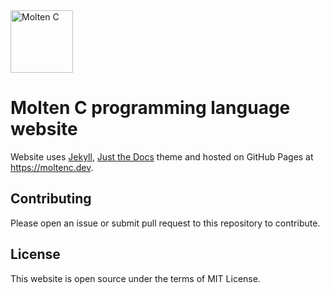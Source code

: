 <img src="https://moltenc.dev/logo.png" width="100" height="100" alt="Molten C">

# Molten C programming language website

Website uses [Jekyll](https://jekyllrb.com/), [Just the Docs](https://github.com/pmarsceill/just-the-docs) theme and hosted on GitHub Pages at https://moltenc.dev.

## Contributing

Please open an issue or submit pull request to this repository to contribute.

## License

This website is open source under the terms of MIT License.

